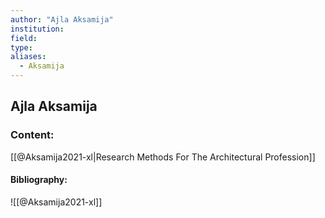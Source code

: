 ```yaml
---
author: "Ajla Aksamija"
institution:
field:
type:
aliases:
  - Aksamija
---
```


## Ajla Aksamija

### Content:
[[@Aksamija2021-xl|Research Methods For The Architectural Profession]]

#### Bibliography:

![[@Aksamija2021-xl]]
